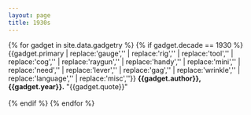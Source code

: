 ```yaml
---
layout: page
title: 1930s
---
```


{% for gadget in site.data.gadgetry %}
{% if gadget.decade == 1930 %}
{{gadget.primary
  | replace:'gauge','<i class="fa fa-tachometer"></i>'
  | replace:'rig','<i class="fa fa-lightbulb-o"></i>'
  | replace:'tool','<i class="fa fa-wrench"></i>'
  | replace:'cog','<i class="fa fa-cog"></i>'
  | replace:'raygun','<i class="fa fa-rocket"></i>'
  | replace:'handy','<i class="fa fa-mobile"></i>'
  | replace:'mini','<i class="fa fa-search"></i>'
  | replace:'need','<i class="fa fa-heart"></i>'
  | replace:'lever','<i class="fa fa-sliders"></i>'
  | replace:'gag','<i class="fa fa-smile-o"></i>'
  | replace:'wrinkle','<i class="fa fa-flash"></i>'
  | replace:'language','<i class="fa fa-comment"></i>'
  | replace:'misc','<i class="fa fa-question"></i>'}}
  **{{gadget.author}}, {{gadget.year}}.** "{{gadget.quote}}"
  <br>
  <br>
{% endif %}
{% endfor %}
